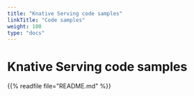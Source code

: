 ```yaml
---
title: "Knative Serving code samples"
linkTitle: "Code samples"
weight: 100
type: "docs"
---
```


# Knative Serving code samples

{{% readfile file="README.md" %}}
